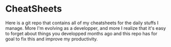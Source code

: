 # CheatSheets

Here is a git repo that contains all of my cheatsheets for the daily stuffs I manage. 
More I'm evolving as a developper, and more I realize that it's easy to forget about things you developped months ago and this repo has for goal to fix this and improve my productivity.

